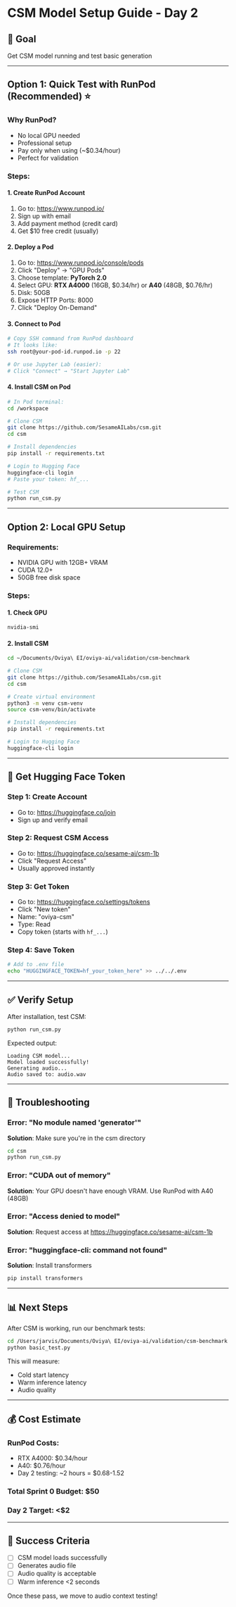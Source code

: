 # CSM Model Setup Guide - Day 2

## 🎯 Goal
Get CSM model running and test basic generation

---

## Option 1: Quick Test with RunPod (Recommended) ⭐

### Why RunPod?
- No local GPU needed
- Professional setup
- Pay only when using (~$0.34/hour)
- Perfect for validation

### Steps:

#### 1. Create RunPod Account
1. Go to: https://www.runpod.io/
2. Sign up with email
3. Add payment method (credit card)
4. Get $10 free credit (usually)

#### 2. Deploy a Pod
1. Go to: https://www.runpod.io/console/pods
2. Click "Deploy" → "GPU Pods"
3. Choose template: **PyTorch 2.0**
4. Select GPU: **RTX A4000** (16GB, $0.34/hr) or **A40** (48GB, $0.76/hr)
5. Disk: 50GB
6. Expose HTTP Ports: 8000
7. Click "Deploy On-Demand"

#### 3. Connect to Pod
```bash
# Copy SSH command from RunPod dashboard
# It looks like:
ssh root@your-pod-id.runpod.io -p 22

# Or use Jupyter Lab (easier):
# Click "Connect" → "Start Jupyter Lab"
```

#### 4. Install CSM on Pod
```bash
# In Pod terminal:
cd /workspace

# Clone CSM
git clone https://github.com/SesameAILabs/csm.git
cd csm

# Install dependencies
pip install -r requirements.txt

# Login to Hugging Face
huggingface-cli login
# Paste your token: hf_...

# Test CSM
python run_csm.py
```

---

## Option 2: Local GPU Setup

### Requirements:
- NVIDIA GPU with 12GB+ VRAM
- CUDA 12.0+
- 50GB free disk space

### Steps:

#### 1. Check GPU
```bash
nvidia-smi
```

#### 2. Install CSM
```bash
cd ~/Documents/Oviya\ EI/oviya-ai/validation/csm-benchmark

# Clone CSM
git clone https://github.com/SesameAILabs/csm.git
cd csm

# Create virtual environment
python3 -m venv csm-venv
source csm-venv/bin/activate

# Install dependencies
pip install -r requirements.txt

# Login to Hugging Face
huggingface-cli login
```

---

## 🔑 Get Hugging Face Token

### Step 1: Create Account
- Go to: https://huggingface.co/join
- Sign up and verify email

### Step 2: Request CSM Access
- Go to: https://huggingface.co/sesame-ai/csm-1b
- Click "Request Access"
- Usually approved instantly

### Step 3: Get Token
- Go to: https://huggingface.co/settings/tokens
- Click "New token"
- Name: "oviya-csm"
- Type: Read
- Copy token (starts with `hf_...`)

### Step 4: Save Token
```bash
# Add to .env file
echo "HUGGINGFACE_TOKEN=hf_your_token_here" >> ../../.env
```

---

## ✅ Verify Setup

After installation, test CSM:

```bash
python run_csm.py
```

Expected output:
```
Loading CSM model...
Model loaded successfully!
Generating audio...
Audio saved to: audio.wav
```

---

## 🐛 Troubleshooting

### Error: "No module named 'generator'"
**Solution**: Make sure you're in the csm directory
```bash
cd csm
python run_csm.py
```

### Error: "CUDA out of memory"
**Solution**: Your GPU doesn't have enough VRAM. Use RunPod with A40 (48GB)

### Error: "Access denied to model"
**Solution**: Request access at https://huggingface.co/sesame-ai/csm-1b

### Error: "huggingface-cli: command not found"
**Solution**: Install transformers
```bash
pip install transformers
```

---

## 📊 Next Steps

After CSM is working, run our benchmark tests:

```bash
cd /Users/jarvis/Documents/Oviya\ EI/oviya-ai/validation/csm-benchmark
python basic_test.py
```

This will measure:
- Cold start latency
- Warm inference latency
- Audio quality

---

## 💰 Cost Estimate

### RunPod Costs:
- RTX A4000: $0.34/hour
- A40: $0.76/hour
- Day 2 testing: ~2 hours = $0.68-1.52

### Total Sprint 0 Budget: $50
### Day 2 Target: <$2

---

## 🎯 Success Criteria

- [ ] CSM model loads successfully
- [ ] Generates audio file
- [ ] Audio quality is acceptable
- [ ] Warm inference <2 seconds

Once these pass, we move to audio context testing!

